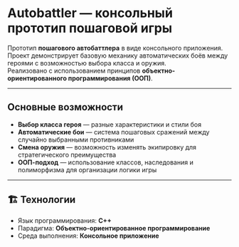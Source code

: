 # Autobattler — консольный прототип пошаговой игры

Прототип **пошагового автобаттлера** в виде консольного приложения.  
Проект демонстрирует базовую механику автоматических боёв между героями с возможностью выбора класса и оружия.  
Реализовано с использованием принципов **объектно-ориентированного программирования (ООП)**.

---

## Основные возможности

-  **Выбор класса героя** — разные характеристики и стили боя  
-  **Автоматические бои** — система пошаговых сражений между случайно выбранными противниками 
-  **Смена оружия** — возможность изменять экипировку для стратегического преимущества  
-  **ООП-подход** — использование классов, наследования и полиморфизма для организации логики игры  

---

## 🏗 Технологии

- Язык программирования: **C++**  
- Парадигма: **Объектно-ориентированное программирование**  
- Среда выполнения: **Консольное приложение**  

